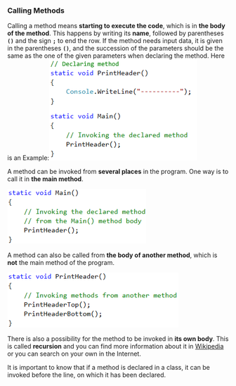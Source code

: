 ### Calling Methods

Calling a method means **starting to execute the code**, which is in **the body of the method**. This happens by writing its **name**, followed by parentheses **`()`** and the sign **`;`** to end the row. If the method needs input data, it is given in the parentheses **`()`**, and the succession of the parameters should be the same as the one of the given parameters when declaring the method. Here is an Example:![](/assets/chapter-10-images/03.Invoking-methods-01.png)

A method can be invoked from **several places** in the program. One way is to call it in **the main method**.

![](/assets/chapter-10-images/03.Invoking-methods-02.png)

A method can also be called from **the body of another method**, which is **not** the main method of the program.

![](/assets/chapter-10-images/03.Invoking-methods-03.png)

There is also a possibility for the method to be invoked in **its own body**. This is called **recursion** and you can find more information about it in [Wikipedia](https://bg.wikipedia.org/wiki/%D0%A0%D0%B5%D0%BA%D1%83%D1%80%D1%81%D0%B8%D1%8F) or you can search on your own in the Internet.

It is important to know that if a method is declared in a class, it can be invoked before the line, on which it has been declared.